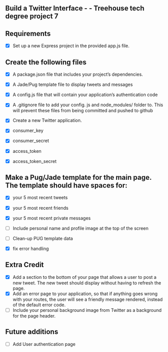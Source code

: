 ## Build a Twitter Interface - - Treehouse tech degree project 7

## Requirements

- [X] Set up a new Express project in the provided app.js file.
## Create the following files
- [X] A package.json file that includes your project’s dependencies.
- [X] A Jade/Pug template file to display tweets and messages
- [X] A config.js file that will contain your application’s authentication code
- [X] A .gitignore file to add your config. js and node_modules/ folder to. This will prevent these files from being committed and pushed to github


- [X] Create a new Twitter application.
- [X] consumer_key
- [X] consumer_secret
- [X] access_token
- [X] access_token_secret

## Make a Pug/Jade template for the main page. The template should have spaces for:
- [x] your 5 most recent tweets
- [x] your 5 most recent friends
- [x] your 5 most recent private messages

- [ ] Include personal name and profile image at the top of the screen
- [ ] Clean-up PUG template data
- [x] fix error handling

## Extra Credit
- [x] Add a section to the bottom of your page that allows a user to post a new tweet. The new tweet should display without having to refresh the page.
- [x] Add an error page to your application, so that if anything goes wrong with your routes, the user will see a friendly message rendered, instead of the default error code.
- [ ] Include your personal background image from Twitter as a background for the page header.

## Future additions
- [ ] Add User authentication page 
